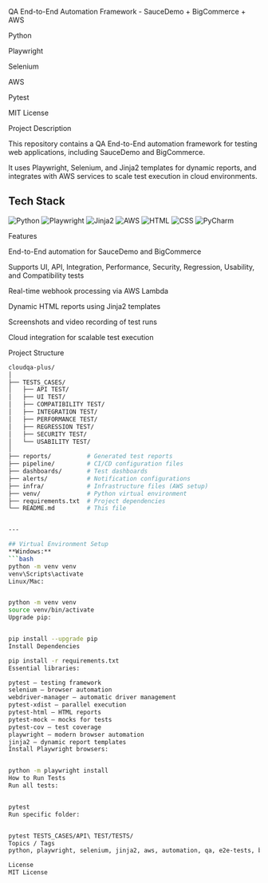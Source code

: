 QA End-to-End Automation Framework - SauceDemo + BigCommerce + AWS

Python



Playwright



Selenium



AWS



Pytest



MIT License




Project Description

This repository contains a QA End-to-End automation framework for testing web applications, including SauceDemo and BigCommerce.

It uses Playwright, Selenium, and Jinja2 templates for dynamic reports, and integrates with AWS services to scale test execution in cloud environments.



## Tech Stack

![Python](https://img.shields.io/badge/Python-3776AB?style=for-the-badge&logo=python&logoColor=white)
![Playwright](https://img.shields.io/badge/Playwright-2EAD33?style=for-the-badge&logo=playwright&logoColor=white)
![Jinja2](https://img.shields.io/badge/Jinja2-B41717?style=for-the-badge&logo=jinja&logoColor=white)
![AWS](https://img.shields.io/badge/AWS-FF9900?style=for-the-badge&logo=amazonaws&logoColor=white)
![HTML](https://img.shields.io/badge/HTML5-E34F26?style=for-the-badge&logo=html5&logoColor=white)
![CSS](https://img.shields.io/badge/CSS3-1572B6?style=for-the-badge&logo=css3&logoColor=white)
![PyCharm](https://img.shields.io/badge/PyCharm-000000?style=for-the-badge&logo=pycharm&logoColor=white)




Features


End-to-End automation for SauceDemo and BigCommerce

Supports UI, API, Integration, Performance, Security, Regression, Usability, and Compatibility tests

Real-time webhook processing via AWS Lambda

Dynamic HTML reports using Jinja2 templates

Screenshots and video recording of test runs

Cloud integration for scalable test execution



Project Structure
```bash
cloudqa-plus/
│
├── TESTS_CASES/
│   ├── API TEST/
│   ├── UI TEST/
│   ├── COMPATIBILITY TEST/
│   ├── INTEGRATION TEST/
│   ├── PERFORMANCE TEST/
│   ├── REGRESSION TEST/
│   ├── SECURITY TEST/
│   └── USABILITY TEST/
│
├── reports/          # Generated test reports
├── pipeline/         # CI/CD configuration files
├── dashboards/       # Test dashboards
├── alerts/           # Notification configurations
├── infra/            # Infrastructure files (AWS setup)
├── venv/             # Python virtual environment
├── requirements.txt  # Project dependencies
└── README.md         # This file


---

## Virtual Environment Setup
**Windows:**
```bash
python -m venv venv
venv\Scripts\activate
Linux/Mac:


python -m venv venv
source venv/bin/activate
Upgrade pip:


pip install --upgrade pip
Install Dependencies

pip install -r requirements.txt
Essential libraries:

pytest – testing framework
selenium – browser automation
webdriver-manager – automatic driver management
pytest-xdist – parallel execution
pytest-html – HTML reports
pytest-mock – mocks for tests
pytest-cov – test coverage
playwright – modern browser automation
jinja2 – dynamic report templates
Install Playwright browsers:


python -m playwright install
How to Run Tests
Run all tests:


pytest
Run specific folder:


pytest TESTS_CASES/API\ TEST/TESTS/
Topics / Tags
python, playwright, selenium, jinja2, aws, automation, qa, e2e-tests, bigcommerce, saucedemo

License
MIT License

